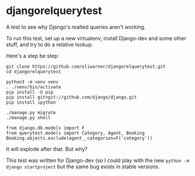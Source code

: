 # djangorelquerytest

A test to see why Django's realted queries aren't working.

To run this test, set up a new virtualenv, install Django-dev and 
some other stuff, and try to do a relative lookup.

Here's a step be step:

    git clone https://github.com/oliwarner/djangorelquerytest.git
    cd djangorelquerytest

    python3 -m venv venv
    . ./venv/bin/activate
    pip install -U pip
    pip install git+git://github.com/django/django.git
    pip install ipython

    ./manage.py migrate
    ./manage.py shell

    from django.db.models import F
    from querytest.models import Category, Agent, Booking
    Booking.objects.exclude(agent__categories=F('category'))

It will explode after that. But why?

This test was written for Django-dev (so I could play with the new
`python -m django startproject` but the same bug exists in stable 
versions.